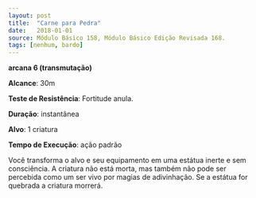 ```yaml
---
layout: post
title:  "Carne para Pedra"
date:   2018-01-01
source: Módulo Básico 158, Módulo Básico Edição Revisada 168.
tags: [nenhum, bardo]
---
```


**arcana 6 (transmutação)**

**Alcance**: 30m

**Teste de Resistência**: Fortitude anula.

**Duração**: instantânea

**Alvo**: 1 criatura

**Tempo de Execução**: ação padrão

Você transforma o alvo e seu equipamento em uma estátua inerte e sem consciência. A criatura não está morta, mas também não pode ser percebida como um ser vivo por magias de adivinhação. Se a estátua for quebrada a criatura morrerá.
